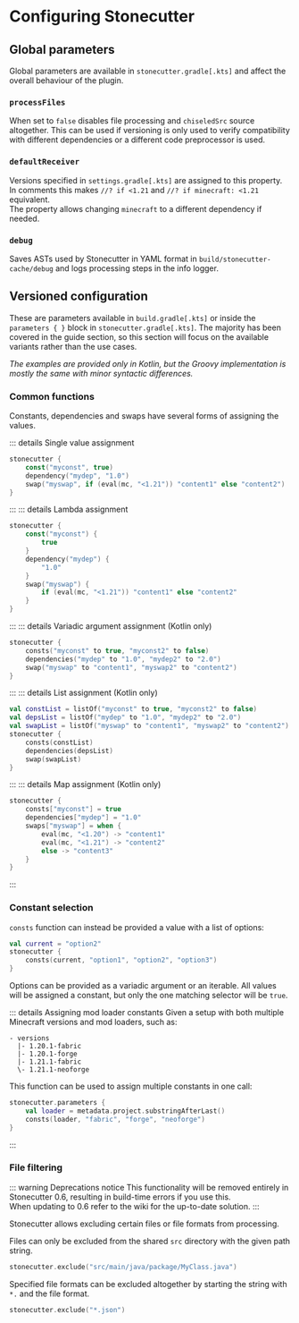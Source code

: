 # Configuring Stonecutter

## Global parameters
Global parameters are available in `stonecutter.gradle[.kts]` and affect the overall behaviour of the plugin.

### `processFiles`
When set to `false` disables file processing and `chiseledSrc` source altogether.
This can be used if versioning is only used to verify compatibility with different dependencies
or a different code preprocessor is used.

### `defaultReceiver`
Versions specified in `settings.gradle[.kts]` are assigned to this property.
In comments this makes `//? if <1.21` and `//? if minecraft: <1.21` equivalent.  
The property allows changing `minecraft` to a different dependency if needed.

### `debug`
Saves ASTs used by Stonecutter in YAML format in `build/stonecutter-cache/debug`
and logs processing steps in the info logger.

## Versioned configuration
These are parameters available in `build.gradle[.kts]` or inside the `parameters { }` block in `stonecutter.gradle[.kts]`.
The majority has been covered in the guide section, so this section will focus on the
available variants rather than the use cases.

*The examples are provided only in Kotlin, but the Groovy implementation 
is mostly the same with minor syntactic differences.*

### Common functions
Constants, dependencies and swaps have several forms of assigning the values.

::: details Single value assignment
```kotlin
stonecutter {
    const("myconst", true)
    dependency("mydep", "1.0")
    swap("myswap", if (eval(mc, "<1.21")) "content1" else "content2")
}
```
:::
::: details Lambda assignment
```kotlin
stonecutter {
    const("myconst") {
        true
    }
    dependency("mydep") {
        "1.0"
    }
    swap("myswap") {
        if (eval(mc, "<1.21")) "content1" else "content2"
    }
}
```
:::
::: details Variadic argument assignment (Kotlin only)
```kotlin
stonecutter {
    consts("myconst" to true, "myconst2" to false)
    dependencies("mydep" to "1.0", "mydep2" to "2.0")
    swap("myswap" to "content1", "myswap2" to "content2")
}
```
:::
::: details List assignment (Kotlin only)
```kotlin
val constList = listOf("myconst" to true, "myconst2" to false)
val depsList = listOf("mydep" to "1.0", "mydep2" to "2.0")
val swapList = listOf("myswap" to "content1", "myswap2" to "content2")
stonecutter {
    consts(constList)
    dependencies(depsList)
    swap(swapList)
}
```
:::
::: details Map assignment (Kotlin only)
```kotlin
stonecutter {
    consts["myconst"] = true
    dependencies["mydep"] = "1.0"
    swaps["myswap"] = when {
        eval(mc, "<1.20") -> "content1"
        eval(mc, "<1.21") -> "content2"
        else -> "content3"
    }
}
```
:::

### Constant selection
`consts` function can instead be provided a value with a list of options:
```kotlin
val current = "option2"
stonecutter {
    consts(current, "option1", "option2", "option3")
}
```
Options can be provided as a variadic argument or an iterable.
All values will be assigned a constant, but only the one matching selector will be `true`.

::: details Assigning mod loader constants
Given a setup with both multiple Minecraft versions and mod loaders, such as:
```text
- versions
  |- 1.20.1-fabric
  |- 1.20.1-forge
  |- 1.21.1-fabric
  \- 1.21.1-neoforge
```
This function can be used to assign multiple constants in one call:
```kotlin
stonecutter.parameters {
    val loader = metadata.project.substringAfterLast()
    consts(loader, "fabric", "forge", "neoforge")
}
```
:::

### File filtering
::: warning Deprecations notice
This functionality will be removed entirely in Stonecutter 0.6, 
resulting in build-time errors if you use this.  
When updating to 0.6 refer to the wiki for the up-to-date solution.
:::

Stonecutter allows excluding certain files or file formats from processing.

Files can only be excluded from the shared `src` directory with the given path string.
```kotlin
stonecutter.exclude("src/main/java/package/MyClass.java")
```

Specified file formats can be excluded altogether by starting the string with `*.` and the file format.
```kotlin
stonecutter.exclude("*.json")
```
